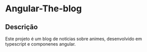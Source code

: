 # Angular-The-blog


## Descrição


Este projeto é um blog de notícias sobre animes, desenvolvido em typescript e componenes angular.
